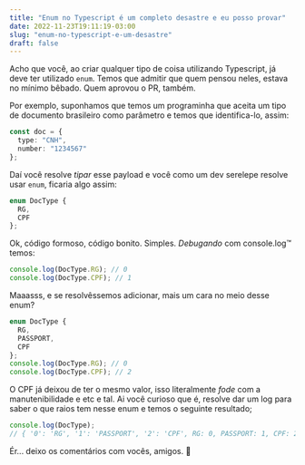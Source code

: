 ```yaml
---
title: "Enum no Typescript é um completo desastre e eu posso provar"
date: 2022-11-23T19:11:19-03:00
slug: "enum-no-typescript-e-um-desastre"
draft: false
---
```


Acho que você, ao criar qualquer tipo de coisa utilizando Typescript, já deve ter utilizado `enum`. Temos que admitir que quem pensou neles, estava no mínimo bêbado. Quem aprovou o PR, também.

Por exemplo, suponhamos que temos um programinha que aceita um tipo de documento brasileiro como parâmetro e temos que identifica-lo, assim:

```typescript
const doc = {
  type: "CNH",
  number: "1234567"
};
```

Daí você resolve *tipar* esse payload e você como um dev serelepe resolve usar `enum`, ficaria algo assim:

```typescript
enum DocType {
  RG,
  CPF
};
```



Ok, código formoso, código bonito. Simples. *Debugando* com console.log™️ temos:

```javascript
console.log(DocType.RG); // 0
console.log(DocType.CPF); // 1
```

Maaasss, e se resolvêssemos adicionar, mais um cara no meio desse enum?


```typescript
enum DocType {
  RG,
  PASSPORT,
  CPF
};
console.log(DocType.RG); // 0
console.log(DocType.CPF); // 2
```

O CPF já deixou de ter o mesmo valor, isso literalmente *fode* com a manutenibilidade e etc e tal. Ai você curioso que é, resolve dar um log para saber o que raios tem nesse enum e temos o seguinte resultado;


```javascript
console.log(DocType);
// { '0': 'RG', '1': 'PASSPORT', '2': 'CPF', RG: 0, PASSPORT: 1, CPF: 2 }
```

Ér... deixo os comentários com vocês, amigos. 🤧



